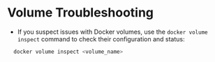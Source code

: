 # Volume Troubleshooting

- If you suspect issues with Docker volumes, use the `docker volume inspect` command to check their configuration and status:

```sh
  docker volume inspect <volume_name>
```

